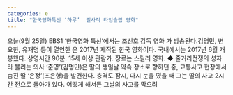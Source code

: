 ```yaml
---
categories: e
title: "한국영화특선 ‘하루’  필사적 타임슬립 영화"
---
```

오늘(9월 25일) EBS1 ‘한국영화 특선’에서는 조선호 감독 영화 가 방송된다.김명민, 변요한, 유재명 등이 열연한 은 2017년 제작된 한국 영화이다. 국내에서는 2017년 6월 개봉했다. 상영시간 90분. 15세 이상 관람가. 장르는 스릴러 영화. ◆ 줄거리전쟁의 성자라 불리는 의사 ‘준영’(김명민)은 딸의 생일날 약속 장소로 향하던 중, 교통사고 현장에서 숨진 딸 ‘은정’(조은형)을 발견한다. 충격도 잠시, 다시 눈을 떴을 때 그는 딸의 사고 2시간 전으로 돌아가 있다. 어떻게 해서든 그날의 사고를 막으려
